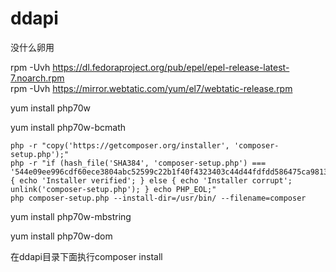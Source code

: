 # ddapi

没什么卵用


rpm -Uvh https://dl.fedoraproject.org/pub/epel/epel-release-latest-7.noarch.rpm    
rpm -Uvh https://mirror.webtatic.com/yum/el7/webtatic-release.rpm     

yum install php70w

yum install php70w-bcmath
```
php -r "copy('https://getcomposer.org/installer', 'composer-setup.php');"
php -r "if (hash_file('SHA384', 'composer-setup.php') === '544e09ee996cdf60ece3804abc52599c22b1f40f4323403c44d44fdfdd586475ca9813a858088ffbc1f233e9b180f061') { echo 'Installer verified'; } else { echo 'Installer corrupt'; unlink('composer-setup.php'); } echo PHP_EOL;"
php composer-setup.php --install-dir=/usr/bin/ --filename=composer

```

yum install php70w-mbstring

yum install php70w-dom

在ddapi目录下面执行composer install
